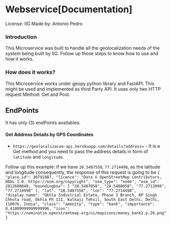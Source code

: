 # Webservice[Documentation]

License: IIG 
Made  by: Antonio Pedro

### Introduction
  This Microservice was built to handle all the geolocalization needs of the system being built by IIG. Follow up those steps to know how to use and how it works.
  
### How does it works?

  This Microservice works under geopy python library and FastAPI.
  This might be used and implemented as third Party API. It uses only two HTTP request Method: Get and Post.

## EndPoints
  
   It has only (3) endPoints availables.
   
   #### Get Address Details by GPS Coordinates
   
   - `https://geolocalizacao-api.herokuapp.com/details?address=` -
     It is a Get method and you need to pass the address details in form of `latitude` and `longitude`.
   
   Follow up this example:
   if we have `28.5487558`, `77.2714498`, as the latitude and longitude consequently, the response of this request is going to be
    ```{
  "place_id": 30791887,
  "licence": "Data © OpenStreetMap contributors, ODbL 1.0. https://osm.org/copyright",
  "osm_type": "node",
  "osm_id": 2812608848,
  "boundingbox": [
    "28.5487058",
    "28.5488058",
    "77.2713998",
    "77.2714998"
  ],
  "lat": "28.5487558",
  "lon": "77.2714498",
  "display_name": "Okhla Industrial Estate, Phase 3 Branch, RP Singh Chhota road, Okhla Ph III, Kalkaji Tehsil, South East Delhi, Delhi, 110076, India",
  "class": "amenity",
  "type": "bank",
  "importance": 0.41009999999999996,
  "icon": "https://nominatim.openstreetmap.org/ui/mapicons/money_bank2.p.20.png"
}```
